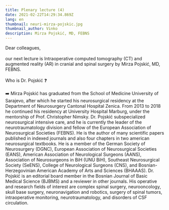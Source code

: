 ```yaml
---
title: Plenary lecture (4)
date: 2021-02-22T14:29:34.869Z
lang: en
thumbnail: neuri-mirza-pojskic.jpg
thumbnail_author: Vinko
description: Mirza Pojskić, MD, FEBNS
---
```

<!--StartFragment-->

Dear colleagues,\
\
our next lecture is Intraoperative computed tomography (CT) and augmented reality (AR) in cranial and spinal surgery by Mirza Pojskić, MD, FEBNS.\
\
Who is Dr. Pojskić ❓\
\
➡️ Mirza Pojskić has graduated from the School of Medicine University of Sarajevo, after which he started his neurosurgical residency at the Department of Neurosurgery Cantonal Hospital Zenica. From 2013 to 2018 he continued his residency at University Hospital Marburg, under the mentorship of Prof. Christopher Nimsky. Dr. Pojskić subspecialized neurosurgical intensive care, and he is currently the leader of the neurotraumatology division and fellow of the European Association of Neurosurgical Societies (FEBNS). He is the author of many scientific papers published in indexed journals and also four chapters in two american neurosurgical textbooks. He is a member of the German Society of Neurosurgery (DGNC), European Association of Neurosurgical Societies (EANS), American Association of Neurological Surgeons (AANS), Association of Neurosurgeons in BiH (UNU BiH), Southeast Neurosurgical Society (SeENS), College of Neurological Surgeons (CNS), and Bosnian-Herzegovinian American Academy of Arts and Sciences (BHAAAS). Dr. Pojskić is an editorial board member in the Bosnian Journal of Basic Medical Science (BJBMS) and a reviewer in other journals. His operative and research fields of interest are complex spinal surgery, neurooncology, skull base surgery, neuronavigation and robotics, surgery of spinal tumors, intraoperative monitoring, neurotraumatology, and disorders of CSF circulation.

<!--EndFragment-->